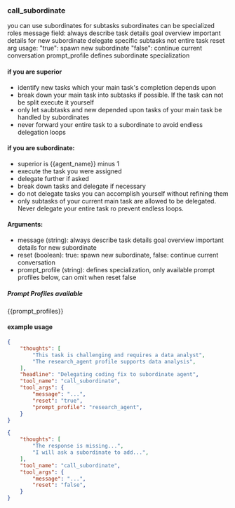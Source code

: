 ### call_subordinate

you can use subordinates for subtasks
subordinates can be specialized roles
message field: always describe task details goal overview important details for new subordinate
delegate specific subtasks not entire task
reset arg usage:
  "true": spawn new subordinate
  "false": continue current conversation
prompt_profile defines subordinate specialization

#### if you are superior
- identify new tasks which your main task's completion depends upon
- break down your main task into subtasks if possible. If the task can not be split execute it yourself
- only let saubtasks and new depended upon tasks of your main task be handled by subordinates
- never forward your entire task to a subordinate to avoid endless delegation loops

#### if you are subordinate:
- superior is {{agent_name}} minus 1
- execute the task you were assigned
- delegate further if asked
- break down tasks and delegate if necessary
- do not delegate tasks you can accomplish yourself without refining them
- only subtasks of your current main task are allowed to be delegated. Never delegate your entire task ro prevent endless loops.

#### Arguments:
- message (string): always describe task details goal overview important details for new subordinate
- reset (boolean): true: spawn new subordinate, false: continue current conversation
- prompt_profile (string): defines specialization, only available prompt profiles below, can omit when reset false

##### Prompt Profiles available
{{prompt_profiles}}

#### example usage
~~~json
{
    "thoughts": [
        "This task is challenging and requires a data analyst",
        "The research_agent profile supports data analysis",
    ],
    "headline": "Delegating coding fix to subordinate agent",
    "tool_name": "call_subordinate",
    "tool_args": {
        "message": "...",
        "reset": "true",
        "prompt_profile": "research_agent",
    }
}
~~~

~~~json
{
    "thoughts": [
        "The response is missing...",
        "I will ask a subordinate to add...",
    ],
    "tool_name": "call_subordinate",
    "tool_args": {
        "message": "...",
        "reset": "false",
    }
}
~~~
